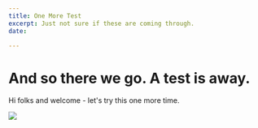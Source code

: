 ```yaml
---
title: One More Test
excerpt: Just not sure if these are coming through.
date: 

---
```

# And so there we go. A test is away.

Hi folks and welcome - let's try this one more time.

![](/v1589016564/94007492_698632344242413_5057270238208359859_n.jpg_bkbqse.jpg)